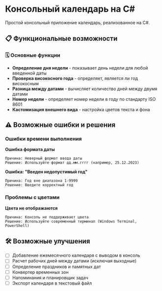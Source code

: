 # Консольный календарь на C#

Простой консольный приложение календарь, реализованное на C#.

## 📋 Функциональные возможности

### 🗓️ Основные функции
- **Определение дня недели** - показывает день недели для любой введенной даты
- **Проверка високосного года** - определяет, является ли год високосным
- **Разница между датами** - вычисляет количество дней между двумя датами
- **Номер недели** - определяет номер недели в году по стандарту ISO 8601
- **Кастомизация внешнего вида** - настройка цветов текста и фона

## ⚠️ Возможные ошибки и решения

### Ошибки времени выполнения

**Ошибка формата даты**
```
Причина: Неверный формат ввода даты
Решение: Используйте формат дд.мм.гггг (например, 25.12.2023)
```

**Ошибка: "Введен недопустимый год"**
```
Причина: Год вне диапазона 1-9999
Решение: Введите корректный год
```

### Проблемы с цветами

**Цвета не отображаются**
```
Причина: Консоль не поддерживает цвета
Решение: Используйте современный терминал (Windows Terminal, PowerShell)
```

## 🛠️ Возможные улучшения

- [ ] Добавление ежемесячного календаря с выводом в консоль
- [ ] Расчет рабочих дней между датами (исключая выходные)
- [ ] Определение праздников и памятных дат
- [ ] Конвертер временных зон
- [ ] Напоминания и планировщик задач
- [ ] Экспорт календаря в текстовый файл
